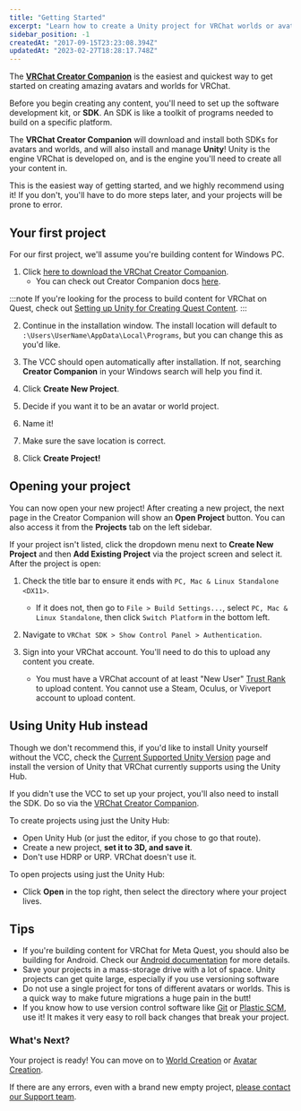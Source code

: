 ```yaml
---
title: "Getting Started"
excerpt: "Learn how to create a Unity project for VRChat worlds or avatars"
sidebar_position: -1
createdAt: "2017-09-15T23:23:08.394Z"
updatedAt: "2023-02-27T18:28:17.748Z"
---
```


The **[VRChat Creator Companion](https://vcc.docs.vrchat.com/)** is the easiest and quickest way to get started on creating amazing avatars and worlds for VRChat.

Before you begin creating any content, you'll need to set up the software development kit, or **SDK**. An SDK is like a toolkit of programs needed to build on a specific platform. 

The **VRChat Creator Companion** will download and install both SDKs for avatars and worlds, and will also install and manage **Unity**! Unity is the engine VRChat is developed on, and is the engine you'll need to create all your content in.

This is the easiest way of getting started, and we highly recommend using it! If you don't, you'll have to do more steps later, and your projects will be prone to error.

## Your first project
For our first project, we'll assume you're building content for Windows PC.

1. Click [here to download the VRChat Creator Companion](https://vrchat.com/download/vcc).
    - You can check out Creator Companion docs [here](https://vcc.docs.vrchat.com/). 

:::note
If you're looking for the process to build content for VRChat on Quest, check out [Setting up Unity for Creating Quest Content](/platforms/android/setting-up-unity-for-creating-quest-content).
:::

2. Continue in the installation window. The install location will default to `:\Users\UserName\AppData\Local\Programs`, but you can change this as you'd like.

3. The VCC should open automatically after installation. If not, searching **Creator Companion** in your Windows search will help you find it.

4. Click **Create New Project**.

5. Decide if you want it to be an avatar or world project.

6. Name it!

7. Make sure the save location is correct.

8. Click **Create Project!**

## Opening your project

You can now open your new project! After creating a new project, the next page in the Creator Companion will show an **Open Project** button. You can also access it from the **Projects** tab on the left sidebar.

If your project isn't listed, click the dropdown menu next to **Create New Project** and then **Add Existing Project** via the project screen and select it. After the project is open:

1. Check the title bar to ensure it ends with `PC, Mac & Linux Standalone <DX11>`. 
    - If it does not, then go to `File > Build Settings...`, select `PC, Mac & Linux Standalone`, then click `Switch Platform` in the bottom left.

2. Navigate to `VRChat SDK > Show Control Panel > Authentication`. 

3. Sign into your VRChat account. You'll need to do this to upload any content you create.
    - You must have a VRChat account of at least "New User" [Trust Rank](https://docs.vrchat.com/docs/vrchat-safety-and-trust-system) to upload content. You cannot use a Steam, Oculus, or Viveport account to upload content.

## Using Unity Hub instead
Though we don't recommend this, if you'd like to install Unity yourself without the VCC, check the [Current Supported Unity Version](/sdk/upgrade/current-unity-version) page and install the version of Unity that VRChat currently supports using the Unity Hub.

If you didn't use the VCC to set up your project, you'll also need to install the SDK. Do so via the [VRChat Creator Companion](https://vcc.docs.vrchat.com/guides/getting-started).

To create projects using just the Unity Hub:
* Open Unity Hub (or just the editor, if you chose to go that route).
* Create a new project, **set it to 3D, and save it**.
* Don't use HDRP or URP. VRChat doesn't use it.

To open projects using just the Unity Hub:
* Click **Open** in the top right, then select the directory where your project lives.

## Tips 

* If you're building content for VRChat for Meta Quest, you should also be building for Android. Check our [Android documentation](/platforms/android/index.md) for more details.
* Save your projects in a mass-storage drive with a lot of space. Unity projects can get quite large, especially if you use versioning software
* Do not use a single project for tons of different avatars or worlds. This is a quick way to make future migrations a huge pain in the butt!
* If you know how to use version control software like [Git](https://git-scm.com/) or [Plastic SCM](https://www.plasticscm.com/), use it! It makes it very easy to roll back changes that break your project.

### What's Next?
Your project is ready! You can move on to [World Creation](/worlds) or [Avatar Creation](/avatars).

If there are any errors, even with a brand new empty project, [please contact our Support team](https://vrch.at/support).